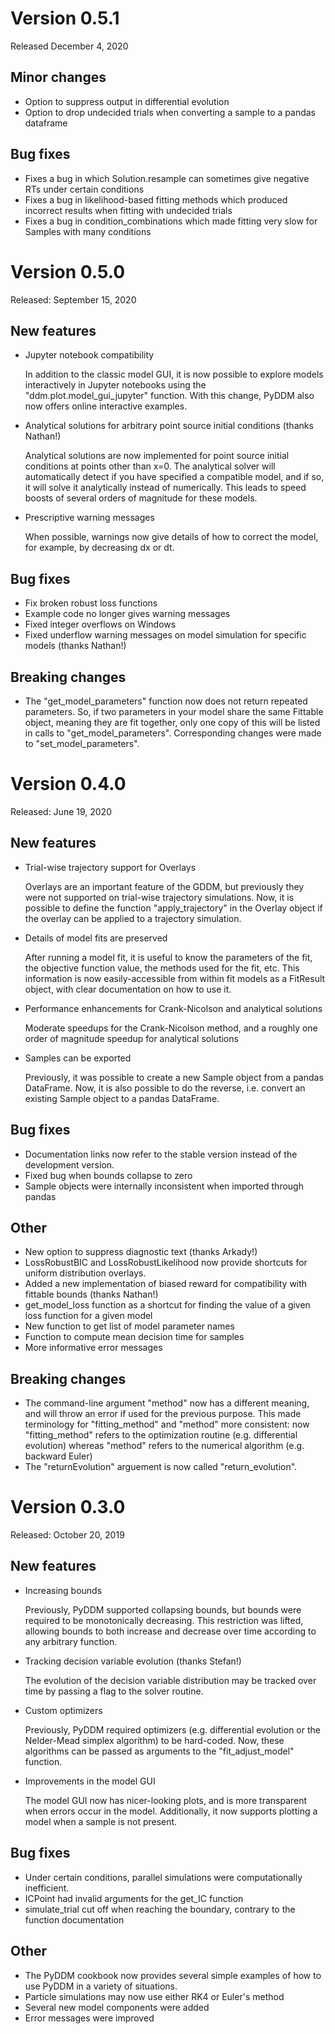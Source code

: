 # Version 0.5.1

Released December 4, 2020

## Minor changes

- Option to suppress output in differential evolution
- Option to drop undecided trials when converting a sample to a pandas dataframe

## Bug fixes

- Fixes a bug in which Solution.resample can sometimes give negative RTs under
  certain conditions
- Fixes a bug in likelihood-based fitting methods which produced incorrect
  results when fitting with undecided trials
- Fixes a bug in condition_combinations which made fitting very slow for Samples
  with many conditions

# Version 0.5.0

Released: September 15, 2020

## New features

- Jupyter notebook compatibility

    In addition to the classic model GUI, it is now possible to
    explore models interactively in Jupyter notebooks using the
    "ddm.plot.model_gui_jupyter" function.  With this change, PyDDM
    also now offers online interactive examples.

- Analytical solutions for arbitrary point source initial conditions (thanks Nathan!)

    Analytical solutions are now implemented for point source initial
    conditions at points other than x=0.  The analytical solver will
    automatically detect if you have specified a compatible model, and
    if so, it will solve it analytically instead of numerically.  This
    leads to speed boosts of several orders of magnitude for these
    models.

- Prescriptive warning messages

    When possible, warnings now give details of how to correct the
    model, for example, by decreasing dx or dt.

## Bug fixes

- Fix broken robust loss functions
- Example code no longer gives warning messages
- Fixed integer overflows on Windows
- Fixed underflow warning messages on model simulation for specific
  models (thanks Nathan!)

## Breaking changes

- The "get_model_parameters" function now does not return repeated
  parameters.  So, if two parameters in your model share the same
  Fittable object, meaning they are fit together, only one copy of
  this will be listed in calls to "get_model_parameters".
  Corresponding changes were made to "set_model_parameters".

# Version 0.4.0

Released: June 19, 2020

## New features

- Trial-wise trajectory support for Overlays

    Overlays are an important feature of the GDDM, but previously they
    were not supported on trial-wise trajectory simulations.  Now, it
    is possible to define the function "apply_trajectory" in the
    Overlay object if the overlay can be applied to a trajectory
    simulation.

- Details of model fits are preserved

    After running a model fit, it is useful to know the parameters of
    the fit, the objective function value, the methods used for the
    fit, etc.  This information is now easily-accessible from within
    fit models as a FitResult object, with clear documentation on how
    to use it.

- Performance enhancements for Crank-Nicolson and analytical solutions

    Moderate speedups for the Crank-Nicolson method, and a roughly one
    order of magnitude speedup for analytical solutions

- Samples can be exported

    Previously, it was possible to create a new Sample object from a
    pandas DataFrame. Now, it is also possible to do the reverse, i.e.
    convert an existing Sample object to a pandas DataFrame.

## Bug fixes

- Documentation links now refer to the stable version instead of the
  development version.
- Fixed bug when bounds collapse to zero
- Sample objects were internally inconsistent when imported through
  pandas

## Other

- New option to suppress diagnostic text (thanks Arkady!)
- LossRobustBIC and LossRobustLikelihood now provide shortcuts for
  uniform distribution overlays.
- Added a new implementation of biased reward for compatibility with
  fittable bounds (thanks Nathan!)
- get_model_loss function as a shortcut for finding the value of a
  given loss function for a given model
- New function to get list of model parameter names
- Function to compute mean decision time for samples
- More informative error messages

## Breaking changes

- The command-line argument "method" now has a different meaning, and
  will throw an error if used for the previous purpose.  This made
  terminology for "fitting_method" and "method" more consistent: now
  "fitting_method" refers to the optimization routine
  (e.g. differential evolution) whereas "method" refers to the
  numerical algorithm (e.g. backward Euler)
- The "returnEvolution" arguement is now called "return_evolution".

# Version 0.3.0

Released: October 20, 2019

## New features

- Increasing bounds

    Previously, PyDDM supported collapsing bounds, but bounds were
    required to be monotonically decreasing.  This restriction was
    lifted, allowing bounds to both increase and decrease over time
    according to any arbitrary function.
    
- Tracking decision variable evolution (thanks Stefan!)

    The evolution of the decision variable distribution may be tracked
    over time by passing a flag to the solver routine.

- Custom optimizers

    Previously, PyDDM required optimizers (e.g. differential evolution
    or the Nelder-Mead simplex algorithm) to be hard-coded.  Now,
    these algorithms can be passed as arguments to the
    "fit_adjust_model" function.

- Improvements in the model GUI

    The model GUI now has nicer-looking plots, and is more transparent
    when errors occur in the model.  Additionally, it now supports
    plotting a model when a sample is not present.

## Bug fixes

- Under certain conditions, parallel simulations were computationally
  inefficient.
- ICPoint had invalid arguments for the get_IC function
- simulate_trial cut off when reaching the boundary, contrary to the
  function documentation

## Other

- The PyDDM cookbook now provides several simple examples of how to
  use PyDDM in a variety of situations.
- Particle simulations may now use either RK4 or Euler's method
- Several new model components were added
- Error messages were improved
